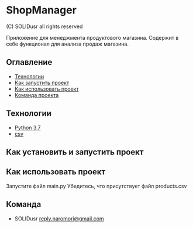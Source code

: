 # ShopManager
(C) SOLIDusr all rights reserved


Приложение для менеджмента продуктового магазина.
Содержит в себе функционал для анализа продаж магазина.

## Оглавление
- [Технологии](#технологии)
- [Как запустить проект](#как-установить-и-запустить-проект)
- [Как использовать проект](#как-использовать-проект)
- [Команда проекта](#команда-проекта)

## Технологии
- [Python 3.7](https://docs.python.org/3.7/)
- [csv](https://docs.python.org/3/library/csv.html)

## Как установить и запустить проект



## Как использовать проект

Запустите файл main.py
Убедитесь, что присутствует файл products.csv


## Команда

- SOLIDusr reply.naromori@gmail.com

